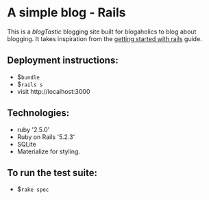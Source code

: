 # A simple blog - Rails

This is a *blogTastic* blogging site built for blogaholics to blog about blogging.
It takes inspiration from the [getting started with rails](https://guides.rubyonrails.org/getting_started.html) guide.

## Deployment instructions:
- $`bundle`
- $`rails s`
- visit http://localhost:3000

## Technologies:
- ruby '2.5.0'
- Ruby on Rails '5.2.3'
- SQLite
- Materialize for styling.

## To run the test suite:
- $`rake spec`



